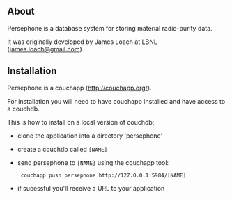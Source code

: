 
About
-----

Persephone is a database system for storing material radio-purity data.

It was originally developed by James Loach at LBNL (james.loach@gmail.com).

Installation
------------

Persephone is a couchapp (http://couchapp.org/).

For installation you will need to have couchapp installed and have access to a couchdb.

This is how to install on a local version of couchdb:

  - clone the application into a directory 'persephone'
  - create a couchdb called `[NAME]`
  - send persephone to `[NAME]` using the couchapp tool:

         couchapp push persephone http://127.0.0.1:5984/[NAME]

  - if sucessful you'll receive a URL to your application

